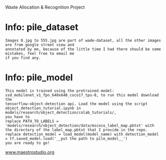 Waste Allocation & Recognition Project


# Info: pile_dataset
	Images 0.jpg to 555.jpg are part of wade-dataset, all the other images are from google street view and 
  	annotated by me, because of the little time I had there should be some mistakes, feel free to email me
	if you find any.

# Info: pile_model
	This model is trained using the pretrained model: ssd_mobilenet_v1_fpn_640x640_coco17_tpu-8, to run this model download the
	tensorflow-object-detection api. Load the model using the script object_detection_tutorial.ipynb in models/research/object_detection/colab_tutorials/,
	you have to
	replace PATH_TO_LABELS = 'models/research/object_detection/data/mscoco_label_map.pbtxt' with the directory of the label_map.pbtxt that I provide in the repo.
	replace detection_model = load_model(model_name) with detection_model = tf.saved_model.load('__put the path to pile_model__')
	you are ready to go!

www.maestrostudio.org

